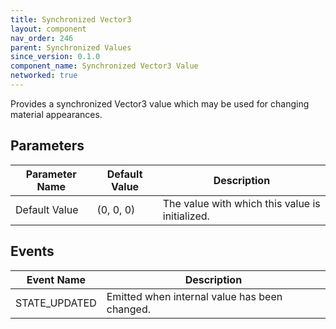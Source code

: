 ```yaml
---
title: Synchronized Vector3
layout: component
nav_order: 246
parent: Synchronized Values
since_version: 0.1.0
component_name: Synchronized Vector3 Value
networked: true
---
```


Provides a synchronized Vector3 value which may be used for changing material appearances.

## Parameters

| Parameter Name | Default Value | Description                                     |
|----------------|---------------|-------------------------------------------------|
| Default Value  | (0, 0, 0)     | The value with which this value is initialized. |

## Events

| Event Name    | Description                                   |
|---------------|-----------------------------------------------|
| STATE_UPDATED | Emitted when internal value has been changed. |